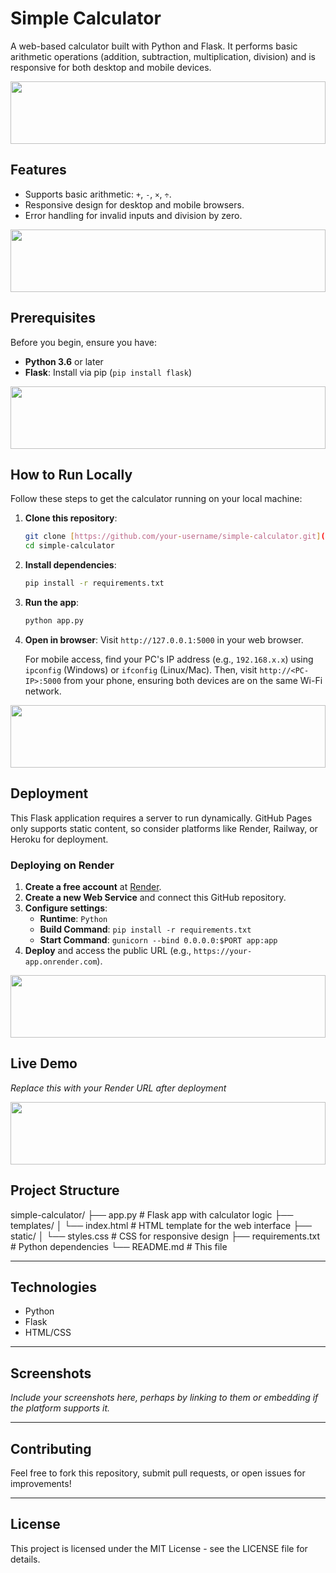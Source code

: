 # Simple Calculator

A web-based calculator built with Python and Flask. It performs basic arithmetic operations (addition, subtraction, multiplication, division) and is responsive for both desktop and mobile devices.

<img height="100px" width="100%" src="https://media1.giphy.com/media/v1.Y2lkPTc5MGI3NjExdHh4aDhsMHF6dmI4b3pybWR2bWlhdDJ2dXI0bzBjanAxaDdtZzdzZCZlcD12MV9pbnRlcm5hbF9naWZfYnlfaWQmY3Q9cw/TIj8cbzWYKnE9ul3ab/giphy.gif"  />

## Features

* Supports basic arithmetic: `+`, `-`, `×`, `÷`.
* Responsive design for desktop and mobile browsers.
* Error handling for invalid inputs and division by zero.

<img height="100px" width="100%" src="https://media1.giphy.com/media/v1.Y2lkPTc5MGI3NjExdHh4aDhsMHF6dmI4b3pybWR2bWlhdDJ2dXI0bzBjanAxaDdtZzdzZCZlcD12MV9pbnRlcm5hbF9naWZfYnlfaWQmY3Q9cw/TIj8cbzWYKnE9ul3ab/giphy.gif"  />

## Prerequisites

Before you begin, ensure you have:

* **Python 3.6** or later
* **Flask**: Install via pip (`pip install flask`)

<img height="100px" width="100%" src="https://media1.giphy.com/media/v1.Y2lkPTc5MGI3NjExdHh4aDhsMHF6dmI4b3pybWR2bWlhdDJ2dXI0bzBjanAxaDdtZzdzZCZlcD12MV9pbnRlcm5hbF9naWZfYnlfaWQmY3Q9cw/TIj8cbzWYKnE9ul3ab/giphy.gif"  />

## How to Run Locally

Follow these steps to get the calculator running on your local machine:

1.  **Clone this repository**:
    ```bash
    git clone [https://github.com/your-username/simple-calculator.git](https://github.com/your-username/simple-calculator.git)
    cd simple-calculator
    ```
2.  **Install dependencies**:
    ```bash
    pip install -r requirements.txt
    ```
3.  **Run the app**:
    ```bash
    python app.py
    ```
4.  **Open in browser**: Visit `http://127.0.0.1:5000` in your web browser.

    For mobile access, find your PC's IP address (e.g., `192.168.x.x`) using `ipconfig` (Windows) or `ifconfig` (Linux/Mac). Then, visit `http://<PC-IP>:5000` from your phone, ensuring both devices are on the same Wi-Fi network.

<img height="100px" width="100%" src="https://media1.giphy.com/media/v1.Y2lkPTc5MGI3NjExdHh4aDhsMHF6dmI4b3pybWR2bWlhdDJ2dXI0bzBjanAxaDdtZzdzZCZlcD12MV9pbnRlcm5hbF9naWZfYnlfaWQmY3Q9cw/TIj8cbzWYKnE9ul3ab/giphy.gif"  />

## Deployment

This Flask application requires a server to run dynamically. GitHub Pages only supports static content, so consider platforms like Render, Railway, or Heroku for deployment.

### Deploying on Render

1.  **Create a free account** at [Render](https://render.com/).
2.  **Create a new Web Service** and connect this GitHub repository.
3.  **Configure settings**:
    * **Runtime**: `Python`
    * **Build Command**: `pip install -r requirements.txt`
    * **Start Command**: `gunicorn --bind 0.0.0.0:$PORT app:app`
4.  **Deploy** and access the public URL (e.g., `https://your-app.onrender.com`).

<img height="100px" width="100%" src="https://media1.giphy.com/media/v1.Y2lkPTc5MGI3NjExdHh4aDhsMHF6dmI4b3pybWR2bWlhdDJ2dXI0bzBjanAxaDdtZzdzZCZlcD12MV9pbnRlcm5hbF9naWZfYnlfaWQmY3Q9cw/TIj8cbzWYKnE9ul3ab/giphy.gif"  />

## Live Demo

*Replace this with your Render URL after deployment*

<img height="100px" width="100%" src="https://media1.giphy.com/media/v1.Y2lkPTc5MGI3NjExdHh4aDhsMHF6dmI4b3pybWR2bWlhdDJ2dXI0bzBjanAxaDdtZzdzZCZlcD12MV9pbnRlcm5hbF9naWZfYnlfaWQmY3Q9cw/TIj8cbzWYKnE9ul3ab/giphy.gif"  />

## Project Structure

simple-calculator/
├── app.py              # Flask app with calculator logic
├── templates/
│   └── index.html      # HTML template for the web interface
├── static/
│   └── styles.css      # CSS for responsive design
├── requirements.txt     # Python dependencies
└── README.md           # This file


---

## Technologies

* Python
* Flask
* HTML/CSS

---

## Screenshots

*Include your screenshots here, perhaps by linking to them or embedding if the platform supports it.*

---

## Contributing

Feel free to fork this repository, submit pull requests, or open issues for improvements!

---

## License

This project is licensed under the MIT License - see the LICENSE file for details.
